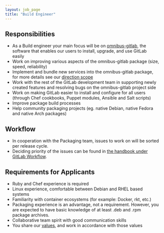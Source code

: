 ```yaml
---
layout: job_page
title: "Build Engineer"
---
```


## Responsibilities

* As a Build engineer your main focus will be on [omnibus-gitlab][], the software that enables our users to install, upgrade, and use GitLab easily
* Work on improving various aspects of the omnibus-gitlab package (size, speed, reliability)
* Implement and bundle new services into the omnibus-gitlab package, for more details see our [direction scope][]
* Work with the rest of the GitLab development team in supporting newly created features and resolving bugs on the omnibus-gitlab project side
* Work on making GitLab easier to install and configure for all users (through Chef cookbooks, Puppet modules, Ansible and Salt scripts)
* Improve package build processes
* Help community packaging projects (eg. native Debian, native Fedora and native Arch packages)

## Workflow

* In cooperation with the Packaging team, issues to work on will be sorted per release cycle.
* Deciding priority of the issues can be found in [the handbook under GitLab Workflow](https://about.gitlab.com/handbook/#prioritize).

## Requirements for Applicants

* Ruby and Chef experience is required
* Linux experience, comfortable between Debian and RHEL based systems
* Familiarity with container ecosystems (for example: Docker, rkt, etc.)
* Packaging experience is an advantage, not a requirement. However, you are
  expected to have basic knowledge of at least .deb and .rpm package archives.
* Collaborative team spirit with good communication skills
* You share our [values](/handbook/#values), and work in accordance with those values

[omnibus-gitlab]: https://gitlab.com/gitlab-org/omnibus-gitlab
[direction scope]: https://about.gitlab.com/direction/#scope-a-namescopea
